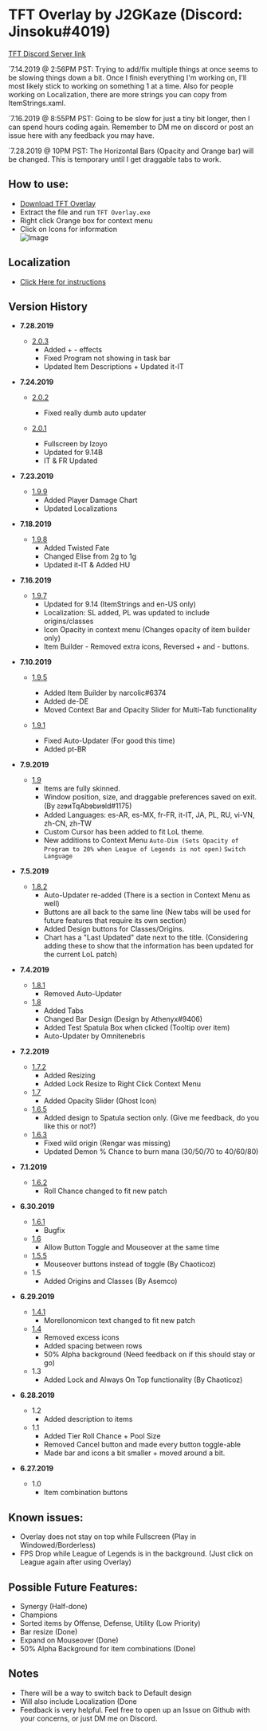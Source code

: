 # TFT Overlay by J2GKaze (Discord: Jinsoku#4019)  
 [TFT Discord Server link](https://discord.gg/KHMCRJA)
   
`7.14.2019 @ 2:56PM PST: Trying to add/fix multiple things at once seems to be slowing things down a bit. Once I finish everything I'm working on, I'll most likely stick to working on something 1 at a time. Also for people working on Localization, there are more strings you can copy from ItemStrings.xaml.
  
`7.16.2019 @ 8:55PM PST: Going to be slow for just a tiny bit longer, then I can spend hours coding again. Remember to DM me on discord or post an issue here with any feedback you may have.

`7.28.2019 @ 10PM PST: The Horizontal Bars (Opacity and Orange bar) will be changed. This is temporary until I get draggable tabs to work.

## How to use:
  -  [Download TFT Overlay](https://github.com/Just2good/TFT-Overlay/releases/)  
  -  Extract the file and run `TFT Overlay.exe`
  -  Right click Orange box for context menu  
  -  Click on Icons for information  
![Image](https://giant.gfycat.com/VastWeakHen.gif)

## Localization
  -  [Click Here for instructions](https://github.com/Just2good/TFT-Overlay/blob/master/Localization.md)

## Version History  
- **7.28.2019**   
  - [2.0.3](https://github.com/Just2good/TFT-Overlay/releases/tag/V2.0.3)  
     - Added + - effects
     - Fixed Program not showing in task bar  
     - Updated Item Descriptions + Updated it-IT  
  
- **7.24.2019**   
  - [2.0.2](https://github.com/Just2good/TFT-Overlay/releases/tag/V2.0.2)
     - Fixed really dumb auto updater
  
  - [2.0.1](https://github.com/Just2good/TFT-Overlay/releases/tag/V2.0.1)
     - Fullscreen by Izoyo  
     - Updated for 9.14B  
     - IT & FR Updated  
  
- **7.23.2019**   
  - [1.9.9](https://github.com/Just2good/TFT-Overlay/releases/tag/V1.9.9) 
     - Added Player Damage Chart
     - Updated Localizations

- **7.18.2019**   
  - [1.9.8](https://github.com/Just2good/TFT-Overlay/releases/tag/V1.9.8) 
     - Added Twisted Fate
     - Changed Elise from 2g to 1g
     - Updated it-IT & Added HU  

- **7.16.2019**   
  - [1.9.7](https://github.com/Just2good/TFT-Overlay/releases/tag/V1.9.7)  
     - Updated for 9.14 (ItemStrings and en-US only)
     - Localization: SL added, PL was updated to include origins/classes
     - Icon Opacity in context menu (Changes opacity of item builder only)
     - Item Builder - Removed extra icons, Reversed + and - buttons.  
  
- **7.10.2019**  
  - [1.9.5](https://github.com/Just2good/TFT-Overlay/releases/tag/V1.9.5)  
     - Added Item Builder by narcolic#6374
     - Added de-DE
     - Moved Context Bar and Opacity Slider for Multi-Tab functionality
  
  - [1.9.1](https://github.com/Just2good/TFT-Overlay/releases/tag/V1.9.1)
     - Fixed Auto-Updater (For good this time)
     - Added pt-BR

- **7.9.2019**  
  - [1.9](https://github.com/Just2good/TFT-Overlay/releases/tag/V1.9)    
     - Items are fully skinned.
     - Window position, size, and draggable preferences saved on exit. (By ꙅꙅɘᴎTqAbɘbᴎɘld#1175) 
     - Added Languages: es-AR, es-MX, fr-FR, it-IT, JA, PL, RU, vi-VN, zh-CN, zh-TW  
     - Custom Cursor has been added to fit LoL theme.
     - New additions to Context Menu 
          `Auto-Dim (Sets Opacity of Program to 20% when League of Legends is not open)`
          `Switch Language`  
  
- **7.5.2019**  
  - [1.8.2](https://github.com/Just2good/TFT-Overlay/releases/tag/V1.8.2)  
    - Auto-Updater re-added (There is a section in Context Menu as well)  
    - Buttons are all back to the same line (New tabs will be used for future features that require its own section)
    - Added Design buttons for Classes/Origins.
    - Chart has a "Last Updated" date next to the title. (Considering adding these to show that the information has been updated for the current LoL patch)
   
- **7.4.2019**  
  - [1.8.1](https://github.com/Just2good/TFT-Overlay/releases/tag/V1.8.1)  
    - Removed Auto-Updater  
  - [1.8](https://github.com/Just2good/TFT-Overlay/releases/tag/V1.8)  
    - Added Tabs
    - Changed Bar Design (Design by Athenyx#9406)  
    - Added Test Spatula Box when clicked (Tooltip over item)  
    - Auto-Updater by Omnitenebris  
    
- **7.2.2019** 
  - [1.7.2](https://github.com/Just2good/TFT-Overlay/releases/tag/V1.7.2)  
    - Added Resizing  
    - Added Lock Resize to Right Click Context Menu  
  - [1.7](https://github.com/Just2good/TFT-Overlay/releases/tag/V1.7)  
    - Added Opacity Slider (Ghost Icon)  
  - [1.6.5](https://github.com/Just2good/TFT-Overlay/releases/tag/V1.6.5)  
    - Added design to Spatula section only. (Give me feedback, do you like this or not?)  
  - [1.6.3](https://github.com/Just2good/TFT-Overlay/releases/tag/V1.6.3)  
    - Fixed wild origin (Rengar was missing)  
    - Updated Demon % Chance to burn mana (30/50/70 to 40/60/80)  
     
- **7.1.2019** 
  - [1.6.2](https://github.com/Just2good/TFT-Overlay/releases/tag/V1.6.2)  
    - Roll Chance changed to fit new patch  
   
- **6.30.2019**  
  - [1.6.1](https://github.com/Just2good/TFT-Overlay/releases/tag/V1.6.1)  
    - Bugfix    
  - [1.6](https://github.com/Just2good/TFT-Overlay/releases/tag/V1.6)  
    - Allow Button Toggle and Mouseover at the same time    
  - [1.5.5](https://github.com/Just2good/TFT-Overlay/releases/tag/V1.5.5)  
    - Mouseover buttons instead of toggle (By Chaoticoz)   
  - 1.5
    - Added Origins and Classes (By Asemco)  
    
- **6.29.2019**   
  - [1.4.1](https://github.com/Just2good/TFT-Overlay/releases/tag/V1.4.1)  
    - Morellonomicon text changed to fit new patch   
  - [1.4](https://github.com/Just2good/TFT-Overlay/releases/tag/V1.4)  
    - Removed excess icons    
    - Added spacing between rows    
    - 50% Alpha background (Need feedback on if this should stay or go)    
  - 1.3
    - Added Lock and Always On Top functionality (By Chaoticoz)  

- **6.28.2019** 
  - 1.2
    - Added description to items  
  - 1.1
    - Added Tier Roll Chance + Pool Size  
    - Removed Cancel button and made every button toggle-able  
    - Made bar and icons a bit smaller + moved around a bit.  

- **6.27.2019**
  - 1.0
    - Item combination buttons  

## Known issues:
- Overlay does not stay on top while Fullscreen (Play in Windowed/Borderless)  
- FPS Drop while League of Legends is in the background. (Just click on League again after using Overlay)  

## Possible Future Features:
- Synergy (Half-done)  
- Champions 
- Sorted items by Offense, Defense, Utility (Low Priority) 
- Bar resize (Done) 
- Expand on Mouseover (Done)   
- 50% Alpha Background for item combinations (Done)  

## Notes
- There will be a way to switch back to Default design
- Will also include Localization (Done
- Feedback is very helpful. Feel free to open up an Issue on Github with your concerns, or just DM me on Discord.


